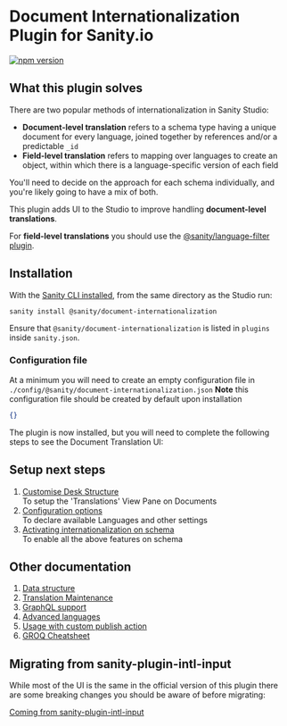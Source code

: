 # Document Internationalization Plugin for Sanity.io

[![npm version](https://img.shields.io/npm/v/@sanity/document-internationalization.svg?style=flat)](https://www.npmjs.com/package/@sanity/document-internationalization)

## What this plugin solves

There are two popular methods of internationalization in Sanity Studio:

- **Document-level translation** refers to a schema type having a unique document for every language, joined together by references and/or a predictable `_id`
- **Field-level translation** refers to mapping over languages to create an object, within which there is a language-specific version of each field

You'll need to decide on the approach for each schema individually, and you're likely going to have a mix of both.

This plugin adds UI to the Studio to improve handling **document-level translations**.

For **field-level translations** you should use the [@sanity/language-filter plugin](https://www.npmjs.com/package/@sanity/language-filter).

## Installation

With the [Sanity CLI installed](https://www.sanity.io/docs/getting-started-with-sanity-cli), from the same directory as the Studio run:

```
sanity install @sanity/document-internationalization
```

Ensure that `@sanity/document-internationalization` is listed in `plugins` inside `sanity.json`.

### Configuration file

At a minimum you will need to create an empty configuration file in `./config/@sanity/document-internationalization.json`
**Note** this configuration file should be created by default upon installation

```json
{}
```

The plugin is now installed, but you will need to complete the following steps to see the Document Translation UI:

## Setup next steps

1. [Customise Desk Structure](docs/desk-structure.md)  
   To setup the 'Translations' View Pane on Documents
2. [Configuration options](docs/configuration-options.md)  
   To declare available Languages and other settings
3. [Activating internationalization on schema](docs/activating-internationalization-on-schema.md)  
   To enable all the above features on schema

## Other documentation

1. [Data structure](docs/datastructure-intl-doc.md)
2. [Translation Maintenance](docs/translation-maintenance.md)
3. [GraphQL support](docs/graphql-intl-doc.md)
4. [Advanced languages](docs/advanced-languages.md)
5. [Usage with custom publish action](docs/usage-with-custom-publish.md)
6. [GROQ Cheatsheet](/docs/groq-cheatsheet.md)

## Migrating from sanity-plugin-intl-input

While most of the UI is the same in the official version of this plugin there are some breaking changes you should be aware of before migrating:

[Coming from sanity-plugin-intl-input](docs/coming-from-sanity-plugin-intl-input.md)

